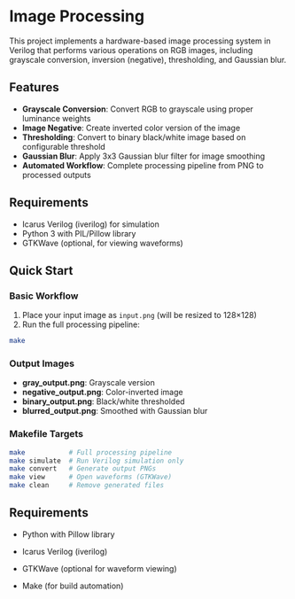# Image Processing

This project implements a hardware-based image processing system in Verilog that performs various operations on RGB images, including grayscale conversion, inversion (negative), thresholding, and Gaussian blur.

## Features

- **Grayscale Conversion**: Convert RGB to grayscale using proper luminance weights
- **Image Negative**: Create inverted color version of the image
- **Thresholding**: Convert to binary black/white image based on configurable threshold
- **Gaussian Blur**: Apply 3x3 Gaussian blur filter for image smoothing
- **Automated Workflow**: Complete processing pipeline from PNG to processed outputs

## Requirements

- Icarus Verilog (iverilog) for simulation
- Python 3 with PIL/Pillow library
- GTKWave (optional, for viewing waveforms)

## Quick Start

### Basic Workflow

1. Place your input image as `input.png` (will be resized to 128×128)
2. Run the full processing pipeline:
```bash
make
```
### Output Images
- **gray_output.png**:	Grayscale version
- **negative_output.png**:	Color-inverted image
- **binary_output.png**:	Black/white thresholded
- **blurred_output.png**:	Smoothed with Gaussian blur

### Makefile Targets
```bash
make           # Full processing pipeline
make simulate  # Run Verilog simulation only
make convert   # Generate output PNGs
make view      # Open waveforms (GTKWave)
make clean     # Remove generated files
```

## Requirements

- Python with Pillow library

- Icarus Verilog (iverilog)

- GTKWave (optional for waveform viewing)

- Make (for build automation)